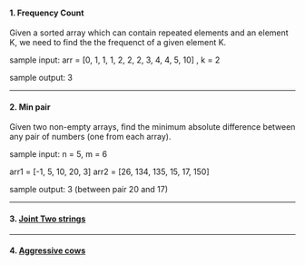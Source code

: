 #### 1. Frequency Count

Given a sorted array which can contain repeated elements and an element K, we need to find the
the frequenct of a given element K.

sample input: arr = [0, 1, 1, 1, 2, 2, 2, 3, 4, 4, 5, 10] , k = 2

sample output: 3

---

#### 2. Min pair

Given two non-empty arrays, find the minimum absolute difference between any pair of
numbers (one from each array).

sample input: n = 5, m = 6

arr1 = [-1, 5, 10, 20, 3]
arr2 = [26, 134, 135, 15, 17, 150]

sample output: 3 (between pair 20 and 17)

---

#### 3. [ Joint Two strings](https://atcoder.jp/contests/abc324/tasks/abc324_e)

---

#### 4. [ Aggressive cows](https://www.spoj.com/problems/AGGRCOW/)
